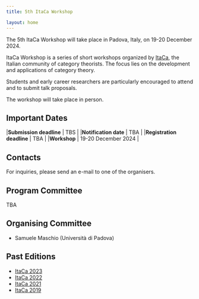 ```yaml
---
title: 5th ItaCa Workshop 

layout: home
---
```


The 5th ItaCa Workshop will take place in Padova, Italy, on 19-20 December 2024. 

ItaCa Workshop is a series of short workshops organized by [ItaCa](https://progetto-itaca.github.io), the Italian community of category theorists. The focus lies on the development and applications of category theory.

Students and early career researchers are particularly encouraged to attend and to submit talk proposals.

The workshop will take place in person.


## Important Dates

|**Submission deadline**   | TBS |
|**Notification date**     | TBA |
|**Registration deadline** | TBA |
|**Workshop**              | 19-20 December 2024 |


## Contacts 

For inquiries, please send an e-mail to one of the organisers. 


## Program Committee
TBA 

## Organising Committee 
* Samuele Maschio (Università di Padova) 

## Past Editions 
* [ItaCa 2023](https://progetto-itaca.github.io/ItaCa-23/) 
* [ItaCa 2022](https://progetto-itaca.github.io/ItaCa-22/) 
* [ItaCa 2021](https://genoa-logic-group.github.io/itaca-workshop-2021/)
* [ItaCa 2019](http://www.mat.unimi.it/users/itaca/) 




